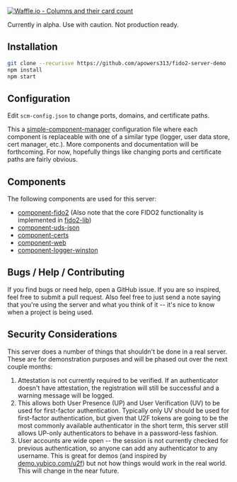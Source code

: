 [![Waffle.io - Columns and their card count](https://badge.waffle.io/apowers313/fido2-server-demo.svg?columns=all)](https://waffle.io/apowers313/fido2-server-demo)

Currently in alpha. Use with caution. Not production ready.

## Installation

``` bash
git clone --recurisve https://github.com/apowers313/fido2-server-demo
npm install
npm start
```

## Configuration

Edit `scm-config.json` to change ports, domains, and certificate paths.

This a [simple-component-manager](https://github.com/apowers313/simple-component-manager) configuration file where each component is replaceable with one of a similar type (logger, user data store, cert manager, etc.). More components and documentation will be forthcoming. For now, hopefully things like changing ports and certificate paths are fairly obvious.

## Components

The following components are used for this server:

* [component-fido2](https://github.com/apowers313/component-fido2) (Also note that the core FIDO2 functionality is implemented in [fido2-lib](https://github.com/apowers313/fido2-lib))
* [component-uds-json](https://github.com/apowers313/component-uds-json)
* [component-certs](https://github.com/apowers313/component-certs)
* [component-web](https://github.com/apowers313/component-web)
* [component-logger-winston](https://github.com/apowers313/component-logger-winston)

## Bugs / Help / Contributing

If you find bugs or need help, open a GitHub issue. If you are so inspired, feel free to submit a pull request. Also feel free to just send a note saying that you're using the server and what you think of it -- it's nice to know when a project is being used.

## Security Considerations

This server does a number of things that shouldn't be done in a real server. These are for demonstration purposes and will be phased out over the next couple months:

1. Attestation is not currently required to be verified. If an authenticator doesn't have attestation, the registration will still be successful and a warning message will be logged.
2. This allows both User Presence (UP) and User Verification (UV) to be used for first-factor authentication. Typically only UV should be used for first-factor authentication, but given that U2F tokens are going to be the most commonly available authenticator in the short term, this server still allows UP-only authenticators to behave in a password-less fashion.
3. User accounts are wide open -- the session is not currently checked for previous authentication, so anyone can add any authenticator to any username. This is great for demos (and inspired by [demo.yubico.com/u2f](https://demo.yubico.com/u2f)) but not how things would work in the real world. This will change in the near future.

